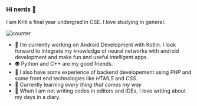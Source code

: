 ### Hi nerds 👋
I am Kriti a final year undergrad in CSE. I love studying in general.
<!-- ![Github stats](https://github-readme-stats.vercel.app/api?username=marsmint)-->
![counter](https://engmn952k911zhf.m.pipedream.net)
- 🔭 I’m currently working on Android Development with Kotlin. I look forward to integrate my knowledge of neural networks with android development and make fun and useful *intelligent* apps.
- 👽 Python and C++ are my good friends.
- 🌠 I also have some experience of backend developement using *PHP* and some front end technologies like *HTML5* and *CSS*.
- 🌱 Currently learning *every thing that comes my way*
- 💜 When I am not writing codes in editors and IDEs, I love writing about my days in a diary.

